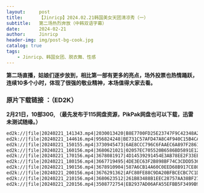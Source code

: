 ```yaml
---
layout:     post
title:      【Jinricp】2024.02.21韩国美女天团清凉秀（一）
subtitle:   第二场热烈奔放（中韩双语字幕）
date:       2024-02-21
author:     Jinricp
header-img: img/post-bg-cook.jpg
catalog: true
tags:
    - Jinricp、韩国女团、脱衣舞、性感
---
```

**第二场直播，姑娘们逐步放到，相比第一部有更多的亮点，场外投票也热情踊跃，连续10多个小时，体现了很强的敬业精神，本场值得大家去看。**



### 原片下载链接 ：（ED2K）

**2月21日，10部30G, （最先发布于115网盘资源，PikPak网盘也可以下载，迅雷未测试随缘。）**

```txt
ed2k://|file|20240221_141343.mp4|2030013420|B8E7700FD25E23747F9C42348A24C43E|/  
ed2k://|file|20240221_144616.mp4|956824248|BE731C57AFD47A8C4F940C15B4CA6451|/  
ed2k://|file|20240221_150155.mp4|3730945473|6AE8CCC796C6FAAEC6A897F28616ED9C|/  
ed2k://|file|20240221_160156.mp4|3680621021|02057EC705520B6586BD5891E126ECAB|/  
ed2k://|file|20240221_170156.mp4|3678081917|4D14539291454E3AB78EE2F33EEA83DD|/  
ed2k://|file|20240221_180156.mp4|3667719495|4DE3EC63F2B898BF74C3CDDD5361A29A|/  
ed2k://|file|20240221_190156.mp4|3678910904|587A6CB14A60C0EED68B917CE803CDF3|/  
ed2k://|file|20240221_200156.mp4|3676291362|AFC80FE88C9DA20BFBCECBC7C1D3464B|/  
ed2k://|file|20240221_210156.mp4|3680623512|261B83488B1EEC28757AA38BF272A767|/  
ed2k://|file|20240221_220156.mp4|3508772754|EB2937AD06AFA55EFBB5F3499B9D1ABC|/  
```

